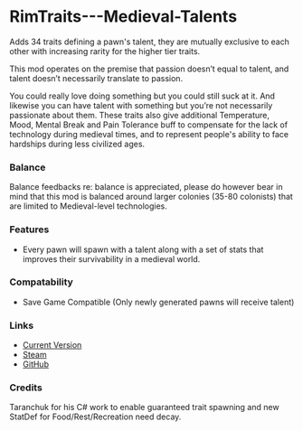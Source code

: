 # RimTraits---Medieval-Talents

Adds 34 traits defining a pawn's talent, they are mutually exclusive to each other with increasing rarity for the higher tier traits.

This mod operates on the premise that passion doesn’t equal to talent, and talent doesn’t necessarily translate to passion.

You could really love doing something but you could still suck at it. And likewise you can have talent with something but you’re not necessarily passionate about them. These traits also give additional Temperature, Mood, Mental Break and Pain Tolerance buff to compensate for the lack of technology during medieval times, and to represent people's ability to face hardships during less civilized ages.

### Balance

Balance feedbacks re: balance is appreciated, please do however bear in mind that this mod is balanced around larger colonies (35-80 colonists) that are limited to Medieval-level technologies.

### Features

- Every pawn will spawn with a talent along with a set of stats that improves their survivability in a medieval world.

### Compatability

- Save Game Compatible (Only newly generated pawns will receive talent)

### Links

- [Current Version](https://github.com/Sierra0003/RimTraits---Medieval-Talents)
- [Steam](https://steamcommunity.com/sharedfiles/filedetails/?id=1916352291)
- [GitHub](https://github.com/Sierra0003/RimTraits---Medieval-Talents)

### Credits

Taranchuk for his C# work to enable guaranteed trait spawning and new StatDef for Food/Rest/Recreation need decay.
